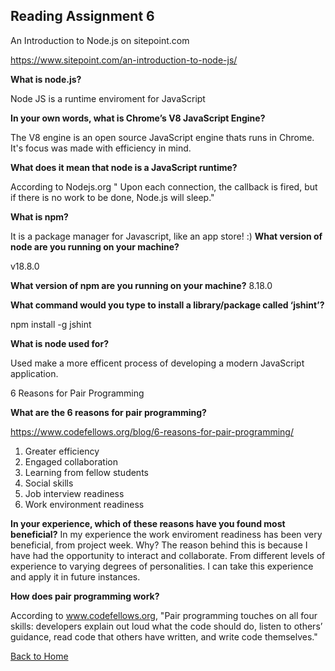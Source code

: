 ## Reading Assignment 6

An Introduction to Node.js on sitepoint.com

https://www.sitepoint.com/an-introduction-to-node-js/

**What is node.js?**

Node JS is a runtime enviroment for JavaScript

**In your own words, what is Chrome’s V8 JavaScript Engine?**

The V8 engine is an open source JavaScript engine thats runs in Chrome. It's focus was made with efficiency in mind.


**What does it mean that node is a JavaScript runtime?**

According to Nodejs.org "
Upon each connection, the callback is fired, but if there is no work to be done, Node.js will sleep."

**What is npm?**

It is a package manager for Javascript, like an app store! :)
**What version of node are you running on your machine?**

v18.8.0

**What version of npm are you running on your machine?**
8.18.0

**What command would you type to install a library/package called ‘jshint’?**

npm install -g jshint

**What is node used for?**

Used make a more efficent process of developing a modern JavaScript application.

6 Reasons for Pair Programming

**What are the 6 reasons for pair programming?**

https://www.codefellows.org/blog/6-reasons-for-pair-programming/

1. Greater efficiency
2. Engaged collaboration
3. Learning from fellow students
4. Social skills
5. Job interview readiness
6. Work environment readiness

**In your experience, which of these reasons have you found most beneficial?**
In my experience the work enviroment readiness has been very beneficial, from project week. Why? The reason behind this is because I have had the opportunity to interact and collaborate. From different levels of experience to varying degrees of personalities. I can take this experience and apply it in future instances. 

**How does pair programming work?**

According to www.codefellows.org, "Pair programming touches on all four skills: developers explain out loud what the code should do, listen to others’ guidance, read code that others have written, and write code themselves."



[Back to Home](https://zusolaris.github.io/reading-notes/)